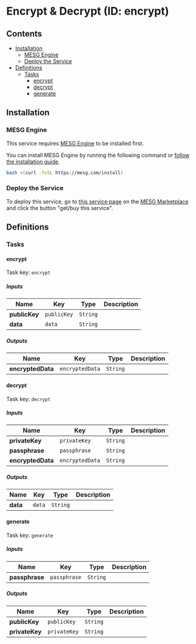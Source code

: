 # Encrypt &amp; Decrypt (ID: encrypt)



## Contents

- [Installation](#Installation)
  - [MESG Engine](#MESG-Core)
  - [Deploy the Service](#Service)
- [Definitions](#Definitions)
  - [Tasks](#Tasks)
    - [encrypt](#encrypt)
    - [decrypt](#decrypt)
    - [generate](#generate)

## Installation

### MESG Engine

This service requires [MESG Engine](https://github.com/mesg-foundation/core) to be installed first.

You can install MESG Engine by running the following command or [follow the installation guide](https://docs.mesg.com/guide/start-here/installation.html).

```bash
bash <(curl -fsSL https://mesg.com/install)
```

### Deploy the Service

To deploy this service, go to [this service page](https://marketplace.mesg.com/services/encrypt) on the [MESG Marketplace](https://marketplace.mesg.com) and click the button "get/buy this service".

## Definitions


### Tasks

<h4 id="encrypt">encrypt</h4>

Task key: `encrypt`



##### Inputs

| **Name** | **Key** | **Type** | **Description** |
| --- | --- | --- | --- |
| **publicKey** | `publicKey` | `String` |  |
| **data** | `data` | `String` |  |
  
##### Outputs

| **Name** | **Key** | **Type** | **Description** |
| --- | --- | --- | --- |
| **encryptedData** | `encryptedData` | `String` |  |
<h4 id="decrypt">decrypt</h4>

Task key: `decrypt`



##### Inputs

| **Name** | **Key** | **Type** | **Description** |
| --- | --- | --- | --- |
| **privateKey** | `privateKey` | `String` |  |
| **passphrase** | `passphrase` | `String` |  |
| **encryptedData** | `encryptedData` | `String` |  |
  
##### Outputs

| **Name** | **Key** | **Type** | **Description** |
| --- | --- | --- | --- |
| **data** | `data` | `String` |  |
<h4 id="generate">generate</h4>

Task key: `generate`



##### Inputs

| **Name** | **Key** | **Type** | **Description** |
| --- | --- | --- | --- |
| **passphrase** | `passphrase` | `String` |  |
  
##### Outputs

| **Name** | **Key** | **Type** | **Description** |
| --- | --- | --- | --- |
| **publicKey** | `publicKey` | `String` |  |
| **privateKey** | `privateKey` | `String` |  |

